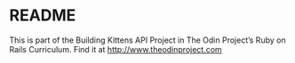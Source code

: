 # README

This is part of the Building Kittens API Project in The Odin Project’s Ruby on Rails Curriculum. 
Find it at http://www.theodinproject.com
